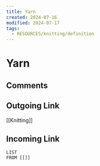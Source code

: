 ```yaml
---
title: Yarn
created: 2024-07-16
modified: 2024-07-17
tags:
  - RESOURCES/knitting/definition
---
```

# Yarn
## Comments

## Outgoing Link
[[Knitting]]
## Incoming Link
```dataview
LIST
FROM [[]]
```
